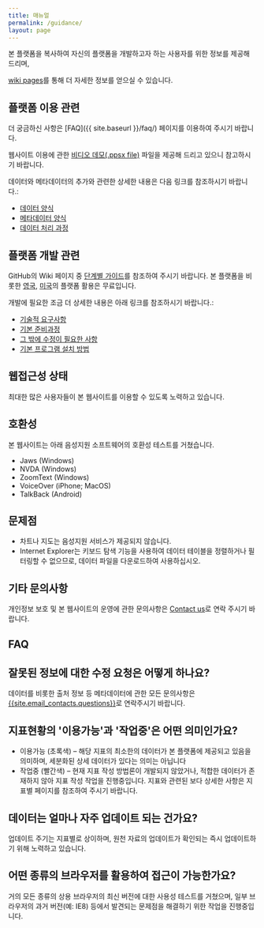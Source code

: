 ```yaml
---
title: 매뉴얼
permalink: /guidance/
layout: page
---
```


본 플랫폼을 복사하여 자신의 플랫폼을 개발하고자 하는 사용자를 위한 정보를 제공해 드리며,

<a href="https://github.com/kostat-sdg-kor/sdg-indicators/wiki" onClick='ga("send", "event", "Guidance", "wiki", "wiki homepage")'>wiki pages</a>를 통해 더 자세한 정보를 얻으실 수 있습니다.

## 플랫폼 이용 관련
더 궁금하신 사항은 [FAQ]({{ site.baseurl }}/faq/) 페이지를 이용하여 주시기 바랍니다.

웹사이트 이용에 관한 <a href="{{site.baseurl}}/public/NRP VIDEO DEMO May2018.ppsx" onClick='ga("send", "event", "Guidance", "presentation", "view presentation")'>비디오 데모(.ppsx file)</a> 파일을 제공해 드리고 있으니 참고하시기 바랍니다.

데이터와 메타데이터의 추가와 관련한 상세한 내용은 다음 링크를 참조하시기 바랍니다.:
- <a href="https://github.com/kostat-sdg-kor/sdg-indicators/wiki/Raw-data-format" onClick='ga("send", "event", "Guidance", "wiki", "raw data format")'>데이터 양식</a>
-	<a href="https://github.com/kostat-sdg-kor/sdg-indicators/wiki/Metadata-format" onClick='ga("send", "event", "Guidance", "wiki", "metadata format")'>메타데이터 양식</a>
- <a href="https://github.com/kostat-sdg-kor/sdg-indicators/wiki/Data-scenarios-and-characteristics" onClick='ga("send", "event", "Guidance", "wiki", "data scenarios and characteristics")'>데이터 처리 과정 </a>

## 플랫폼 개발 관련
GitHub의 Wiki 페이지 중 <a href="https://github.com/kostat-sdg-kor/sdg-indicators/wiki/Clone-your-own%3A-step-by-step-instructions-%28Windows%29" onClick='ga("send", "event", "Guidance", "wiki", "clone your own guidance")'>단계별 가이드</a>를 참조하여 주시기 바랍니다.
본 플랫폼을 비롯한 [영국](https://sustainabledevelopment-uk.github.io/), [미국](https://sdg.data.gov/)의 플랫폼 활용은 무료입니다.

개발에 필요한 조금 더 상세한 내용은 아래 링크를 참조하시기 바랍니다.:
-	<a href="https://github.com/kostat-sdg-kor/sdg-indicators/wiki/Required-skill-sets" onClick='ga("send", "event", "Guidance", "wiki", "required skill set")'>기술적 요구사항</a>
-	<a href="https://github.com/kostat-sdg-kor/sdg-indicators/wiki/How-do-we-create-our-own-NRP" onClick='ga("send", "event", "Guidance", "wiki", "how do we create our own nrp")'>기본 준비과정</a>
-	<a href="https://github.com/kostat-sdg-kor/sdg-indicators/wiki/What-do-we-need-to-change" onClick='ga("send", "event", "Guidance", "wiki", "what do we need to change")'>그 밖에 수정이 필요한 사항</a>
-	<a href="https://github.com/kostat-sdg-kor/sdg-indicators/wiki/Development-installation-instructions" onClick='ga("send", "event", "Guidance", "wiki", "development installation instructions")'>기본 프로그램 설치 방법</a>

## 웹접근성 상태
최대한 많은 사용자들이 본 웹사이트를 이용할 수 있도록 노력하고 있습니다.

## 호환성
본 웹사이트는 아래 음성지원 소프트웨어의 호환성 테스트를 거쳤습니다.

* Jaws (Windows)
* NVDA (Windows)
* ZoomText (Windows)
* VoiceOver (iPhone; MacOS)
* TalkBack (Android)

## 문제점
* 차트나 지도는 음성지원 서비스가 제공되지 않습니다.
* Internet Explorer는 키보드 탐색 기능을 사용하여 데이터 테이블을 정렬하거나 필터링할 수 없으므로, 데이터 파일을 다운로드하여 사용하십시오.

## 기타 문의사항
개인정보 보호 및 본 웹사이트의 운영에 관한 문의사항은 [Contact us](mailto:{{site.email_contacts.functional}})로 연락 주시기 바랍니다. 

## FAQ

## 잘못된 정보에 대한 수정 요청은 어떻게 하나요?
데이터를 비롯한 출처 정보 등 메타데이터에 관한 모든 문의사항은 <a href="mailto:{{site.email_contacts.questions}}">{{site.email_contacts.questions}}</a>로 연락주시기 바랍니다.

## 지표현황의 '이용가능'과 '작업중'은 어떤 의미인가요?
* 이용가능 (초록색) – 해당 지표의 최소한의 데이터가 본 플랫폼에 제공되고 있음을 의미하며, 세분화된 상세 데이터가 있다는 의미는 아닙니다
* 작업중 (빨간색) – 현재 지표 작성 방법론이 개발되지 않았거나, 적합한 데이터가 존재하지 않아 지표 작성 작업을 진행중입니다.
지표와 관련된 보다 상세한 사항은 지표별 페이지를 참조하여 주시기 바랍니다.

## 데이터는 얼마나 자주 업데이트 되는 건가요?
업데이트 주기는 지표별로 상이하며, 원천 자료의 업데이트가 확인되는 즉시 업데이트하기 위해 노력하고 있습니다.

## 어떤 종류의 브라우저를 활용하여 접근이 가능한가요?
거의 모든 종류의 상용 브라우저의 최신 버전에 대한 사용성 테스트를 거쳤으며, 일부 브라우저의 과거 버전(예: IE8) 등에서 발견되는 문제점을 해결하기 위한 작업을 진행중입니다.
